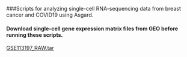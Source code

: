 ###Scripts for analyzing single-cell RNA-sequencing data from breast cancer and COVID19 using Asgard.
#### Download single-cell gene expression matrix files from GEO before running these scripts.

[GSE113197_RAW.tar](https://www.ncbi.nlm.nih.gov/geo/download/?acc=GSE113197&format=file)

